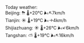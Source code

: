 Today weather:  
Beijing: ⛈   🌡️+20°C 🌬️↖7km/h  
Tianjin: ☀️   🌡️+19°C 🌬️→4km/h  
Shijiazhuang: ☀️   🌡️+26°C 🌬️↙6km/h  
Tangshan: ⛅️  🌡️+19°C 🌬️↖16km/h  
